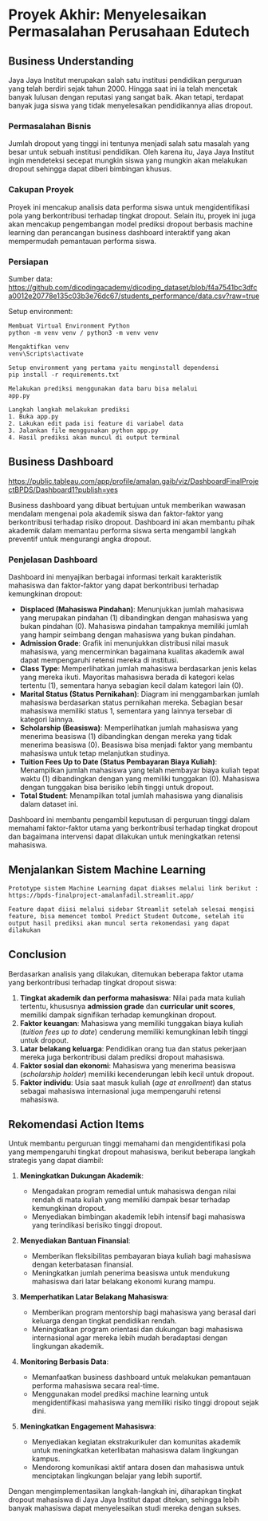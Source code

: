 # Proyek Akhir: Menyelesaikan Permasalahan Perusahaan Edutech

## Business Understanding
Jaya Jaya Institut merupakan salah satu institusi pendidikan perguruan yang telah berdiri sejak tahun 2000. Hingga saat ini ia telah mencetak banyak lulusan dengan reputasi yang sangat baik. Akan tetapi, terdapat banyak juga siswa yang tidak menyelesaikan pendidikannya alias dropout.

### Permasalahan Bisnis
Jumlah dropout yang tinggi ini tentunya menjadi salah satu masalah yang besar untuk sebuah institusi pendidikan. Oleh karena itu, Jaya Jaya Institut ingin mendeteksi secepat mungkin siswa yang mungkin akan melakukan dropout sehingga dapat diberi bimbingan khusus.

### Cakupan Proyek
Proyek ini mencakup analisis data performa siswa untuk mengidentifikasi pola yang berkontribusi terhadap tingkat dropout. Selain itu, proyek ini juga akan mencakup pengembangan model prediksi dropout berbasis machine learning dan perancangan business dashboard interaktif yang akan mempermudah pemantauan performa siswa.

### Persiapan

Sumber data: https://github.com/dicodingacademy/dicoding_dataset/blob/f4a7541bc3dfca0012e20778e135c03b3e76dc67/students_performance/data.csv?raw=true

Setup environment:
```
Membuat Virtual Environment Python
python -m venv venv / python3 -m venv venv 

Mengaktifkan venv
venv\Scripts\activate

Setup environment yang pertama yaitu menginstall dependensi
pip install -r requirements.txt

Melakukan prediksi menggunakan data baru bisa melalui 
app.py

Langkah langkah melakukan prediksi
1. Buka app.py
2. Lakukan edit pada isi feature di variabel data
3. Jalankan file menggunakan python app.py
4. Hasil prediksi akan muncul di output terminal 
```

## Business Dashboard
https://public.tableau.com/app/profile/amalan.gaib/viz/DashboardFinalProjectBPDS/Dashboard1?publish=yes

Business dashboard yang dibuat bertujuan untuk memberikan wawasan mendalam mengenai pola akademik siswa dan faktor-faktor yang berkontribusi terhadap risiko dropout. Dashboard ini akan membantu pihak akademik dalam memantau performa siswa serta mengambil langkah preventif untuk mengurangi angka dropout.

### Penjelasan Dashboard

Dashboard ini menyajikan berbagai informasi terkait karakteristik mahasiswa dan faktor-faktor yang dapat berkontribusi terhadap kemungkinan dropout:

- **Displaced (Mahasiswa Pindahan)**: Menunjukkan jumlah mahasiswa yang merupakan pindahan (1) dibandingkan dengan mahasiswa yang bukan pindahan (0). Mahasiswa pindahan tampaknya memiliki jumlah yang hampir seimbang dengan mahasiswa yang bukan pindahan.
- **Admission Grade**: Grafik ini menunjukkan distribusi nilai masuk mahasiswa, yang mencerminkan bagaimana kualitas akademik awal dapat mempengaruhi retensi mereka di institusi.
- **Class Type**: Memperlihatkan jumlah mahasiswa berdasarkan jenis kelas yang mereka ikuti. Mayoritas mahasiswa berada di kategori kelas tertentu (1), sementara hanya sebagian kecil dalam kategori lain (0).
- **Marital Status (Status Pernikahan)**: Diagram ini menggambarkan jumlah mahasiswa berdasarkan status pernikahan mereka. Sebagian besar mahasiswa memiliki status 1, sementara yang lainnya tersebar di kategori lainnya.
- **Scholarship (Beasiswa)**: Memperlihatkan jumlah mahasiswa yang menerima beasiswa (1) dibandingkan dengan mereka yang tidak menerima beasiswa (0). Beasiswa bisa menjadi faktor yang membantu mahasiswa untuk tetap melanjutkan studinya.
- **Tuition Fees Up to Date (Status Pembayaran Biaya Kuliah)**: Menampilkan jumlah mahasiswa yang telah membayar biaya kuliah tepat waktu (1) dibandingkan dengan yang memiliki tunggakan (0). Mahasiswa dengan tunggakan bisa berisiko lebih tinggi untuk dropout.
- **Total Student**: Menampilkan total jumlah mahasiswa yang dianalisis dalam dataset ini.

Dashboard ini membantu pengambil keputusan di perguruan tinggi dalam memahami faktor-faktor utama yang berkontribusi terhadap tingkat dropout dan bagaimana intervensi dapat dilakukan untuk meningkatkan retensi mahasiswa.

## Menjalankan Sistem Machine Learning

```
Prototype sistem Machine Learning dapat diakses melalui link berikut :
https://bpds-finalproject-amalanfadil.streamlit.app/

Feature dapat diisi melalui sidebar Streamlit setelah selesai mengisi feature, bisa memencet tombol Predict Student Outcome, setelah itu output hasil prediksi akan muncul serta rekomendasi yang dapat dilakukan

```

## Conclusion

Berdasarkan analisis yang dilakukan, ditemukan beberapa faktor utama yang berkontribusi terhadap tingkat dropout siswa:

1. **Tingkat akademik dan performa mahasiswa**: Nilai pada mata kuliah tertentu, khususnya **admission grade** dan **curricular unit scores**, memiliki dampak signifikan terhadap kemungkinan dropout.
2. **Faktor keuangan**: Mahasiswa yang memiliki tunggakan biaya kuliah (*tuition fees up to date*) cenderung memiliki kemungkinan lebih tinggi untuk dropout.
3. **Latar belakang keluarga**: Pendidikan orang tua dan status pekerjaan mereka juga berkontribusi dalam prediksi dropout mahasiswa.
4. **Faktor sosial dan ekonomi**: Mahasiswa yang menerima beasiswa (*scholarship holder*) memiliki kecenderungan lebih kecil untuk dropout.
5. **Faktor individu**: Usia saat masuk kuliah (*age at enrollment*) dan status sebagai mahasiswa internasional juga mempengaruhi retensi mahasiswa.

## Rekomendasi Action Items

Untuk membantu perguruan tinggi memahami dan mengidentifikasi pola yang mempengaruhi tingkat dropout mahasiswa, berikut beberapa langkah strategis yang dapat diambil:

1. **Meningkatkan Dukungan Akademik**: 
   - Mengadakan program remedial untuk mahasiswa dengan nilai rendah di mata kuliah yang memiliki dampak besar terhadap kemungkinan dropout.
   - Menyediakan bimbingan akademik lebih intensif bagi mahasiswa yang terindikasi berisiko tinggi dropout.

2. **Menyediakan Bantuan Finansial**:
   - Memberikan fleksibilitas pembayaran biaya kuliah bagi mahasiswa dengan keterbatasan finansial.
   - Meningkatkan jumlah penerima beasiswa untuk mendukung mahasiswa dari latar belakang ekonomi kurang mampu.

3. **Memperhatikan Latar Belakang Mahasiswa**:
   - Memberikan program mentorship bagi mahasiswa yang berasal dari keluarga dengan tingkat pendidikan rendah.
   - Meningkatkan program orientasi dan dukungan bagi mahasiswa internasional agar mereka lebih mudah beradaptasi dengan lingkungan akademik.

4. **Monitoring Berbasis Data**:
   - Memanfaatkan business dashboard untuk melakukan pemantauan performa mahasiswa secara real-time.
   - Menggunakan model prediksi machine learning untuk mengidentifikasi mahasiswa yang memiliki risiko tinggi dropout sejak dini.

5. **Meningkatkan Engagement Mahasiswa**:
   - Menyediakan kegiatan ekstrakurikuler dan komunitas akademik untuk meningkatkan keterlibatan mahasiswa dalam lingkungan kampus.
   - Mendorong komunikasi aktif antara dosen dan mahasiswa untuk menciptakan lingkungan belajar yang lebih suportif.

Dengan mengimplementasikan langkah-langkah ini, diharapkan tingkat dropout mahasiswa di Jaya Jaya Institut dapat ditekan, sehingga lebih banyak mahasiswa dapat menyelesaikan studi mereka dengan sukses.

